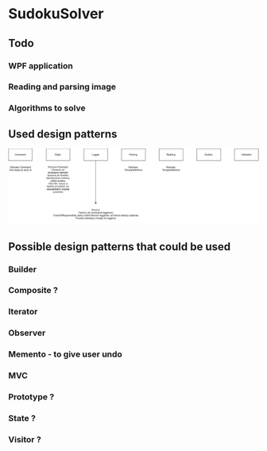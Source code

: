 # SudokuSolver

## Todo

### WPF application
### Reading and parsing image
### Algorithms to solve

## Used design patterns
![Used design patterns](SudokuSolver.png "Title")

## Possible design patterns that could be used

### Builder
### Composite ?
### Iterator
### Observer
### Memento - to give user undo 
### MVC
### Prototype ?
### State ?
### Visitor ?